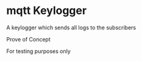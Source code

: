 # mqtt Keylogger
A keylogger which sends all logs to the subscribers

Prove of Concept

For testing purposes only

